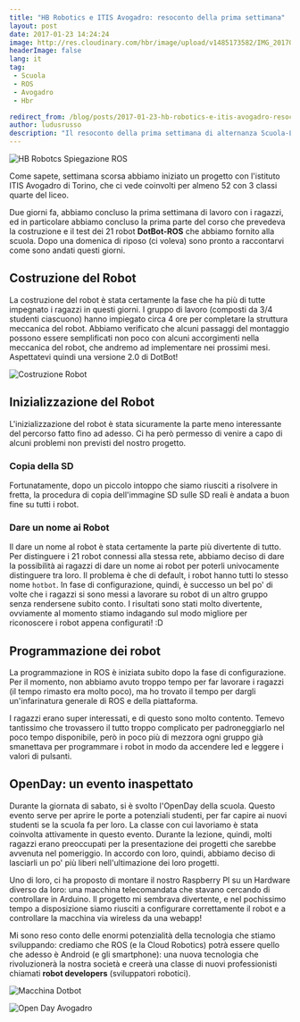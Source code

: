 ```yaml
---
title: "HB Robotics e ITIS Avogadro: resoconto della prima settimana"
layout: post
date: 2017-01-23 14:24:24
image: http://res.cloudinary.com/hbr/image/upload/v1485173582/IMG_20170118_114658-PANO_ye4xbh.jpg
headerImage: false
lang: it
tag:
 - Scuola
 - ROS
 - Avogadro
 - Hbr

redirect_from: /blog/posts/2017-01-23-hb-robotics-e-itis-avogadro-resoconto-della-prima-settmana
author: ludusrusso
description: "Il resoconto della prima settimana di alternanza Scuola-Lavoro presso la scuola ITIS Avogadro di Torino"
---
```


![HB Robotcs Spiegazione ROS](http://res.cloudinary.com/hbr/image/upload/v1485173582/IMG_20170118_114658-PANO_ye4xbh.jpg)

Come sapete, settimana scorsa abbiamo iniziato un progetto con l'istituto ITIS Avogadro di Torino, che ci vede coinvolti per almeno 52 con 3 classi quarte del liceo.

Due giorni fa, abbiamo concluso la prima settimana di lavoro con i ragazzi, ed in particolare abbiamo concluso la prima parte del corso che prevedeva la costruzione e il test dei 21 robot **DotBot-ROS** che abbiamo fornito alla scuola. Dopo una domenica di riposo (ci voleva) sono pronto a raccontarvi come sono andati questi giorni.

## Costruzione del Robot

La costruzione del robot è stata certamente la fase che ha più di tutte impegnato i ragazzi in questi giorni. I gruppo di lavoro (composti da 3/4 studenti ciascuono) hanno impiegato circa 4 ore per completare la struttura meccanica del robot. Abbiamo verificato che alcuni passaggi del montaggio possono essere semplificati non poco con alcuni accorgimenti nella meccanica del robot, che andremo ad implementare nei prossimi mesi.
Aspettatevi quindi una versione 2.0 di DotBot!

![Costruzione Robot](http://res.cloudinary.com/hbr/image/upload/v1485174212/collage-2017-01-23_xpguwt.png)

## Inizializzazione del Robot

L'inizializzazione del robot è stata sicuramente la parte meno interessante del percorso fatto fino ad adesso. Ci ha però permesso di venire a capo di alcuni problemi non previsti del nostro progetto.

### Copia della SD
Fortunatamente, dopo un piccolo intoppo che siamo riusciti a risolvere in fretta, la procedura di copia dell'immagine SD sulle SD reali è andata a buon fine su tutti i robot.

### Dare un nome ai Robot
Il dare un nome al robot è stata certamente la parte più divertente di tutto. Per distinguere i 21 robot connessi alla stessa rete, abbiamo deciso di dare la possibilità ai ragazzi di dare un nome ai robot per poterli univocamente distinguere tra loro. Il problema è che di default, i robot hanno tutti lo stesso nome `hotbot`. In fase di configurazione, quindi, è successo un bel po' di volte che i ragazzi si sono messi a lavorare su robot di un altro gruppo senza rendersene subito conto. I risultati sono stati molto divertente, ovviamente al momento stiamo indagando sul modo migliore per riconoscere i robot appena configurati! :D

## Programmazione dei robot

La programmazione in ROS è iniziata subito dopo la fase di configurazione. Per il momento, non abbiamo avuto troppo tempo per far lavorare i ragazzi (il tempo rimasto era molto poco), ma ho trovato il tempo per dargli un'infarinatura generale di ROS e della piattaforma.

I ragazzi erano super interessati, e di questo sono molto contento. Temevo tantissimo che trovassero il tutto troppo complicato per padroneggiarlo nel poco tempo disponibile, però in poco più di mezzora ogni gruppo già smanettava per programmare i robot in modo da accendere led e leggere i valori di pulsanti.

## OpenDay: un evento inaspettato

Durante la giornata di sabato, si è svolto l'OpenDay della scuola. Questo evento serve per aprire le porte a potenziali studenti, per far capire ai nuovi studenti se la scuola fa per loro. La classe con cui lavoriamo è stata coinvolta attivamente in questo evento. Durante la lezione, quindi, molti ragazzi erano preoccupati per la presentazione dei progetti che sarebbe avvenuta nel pomeriggio.
In accordo con loro, quindi, abbiamo deciso di lasciarli un po' più liberi nell'ultimazione dei loro progetti.

Uno di loro, ci ha proposto di montare il nostro Raspberry PI su un Hardware diverso da loro: una macchina telecomandata che stavano cercando di controllare in Arduino.
Il progetto mi sembrava divertente, e nel pochissimo tempo a disposizione siamo riusciti a configurare correttamente il robot e a controllare la macchina via wireless da una webapp!

Mi sono reso conto delle enormi potenzialità della tecnologia che stiamo sviluppando: crediamo che ROS (e la Cloud Robotics) potrà essere quello che adesso è Android (e gli smartphone): una nuova tecnologia che rivoluzionerà la nostra società e creerà una classe di nuovi professionisti chiamati **robot developers** (sviluppatori robotici).

![Macchina Dotbot](http://res.cloudinary.com/hbr/image/upload/v1485181164/IMG_20170121_120500_oxnih7.jpg)

![Open Day Avogadro](http://res.cloudinary.com/hbr/image/upload/v1485182225/IMG_20170121_154621_uixquu.jpg)
